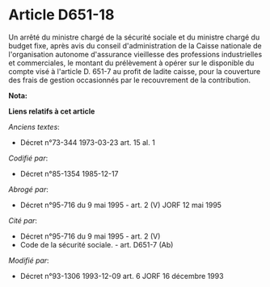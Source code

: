 # Article D651-18

Un arrêté du ministre chargé de la sécurité sociale et du ministre chargé du budget fixe, après avis du conseil
d'administration de la Caisse nationale de l'organisation autonome d'assurance vieillesse des professions industrielles et
commerciales, le montant du prélèvement à opérer sur le disponible du compte visé à l'article D. 651-7 au profit de ladite
caisse, pour la couverture des frais de gestion occasionnés par le recouvrement de la contribution.

**Nota:**



**Liens relatifs à cet article**

_Anciens textes_:

  - Décret n°73-344 1973-03-23 art. 15 al. 1

_Codifié par_:

  - Décret n°85-1354 1985-12-17

_Abrogé par_:

  - Décret n°95-716 du 9 mai 1995 - art. 2 (V) JORF 12 mai 1995

_Cité par_:

  - Décret n°95-716 du 9 mai 1995 - art. 2 (V)
  - Code de la sécurité sociale. - art. D651-7 (Ab)

_Modifié par_:

  - Décret n°93-1306 1993-12-09 art. 6 JORF 16 décembre 1993
